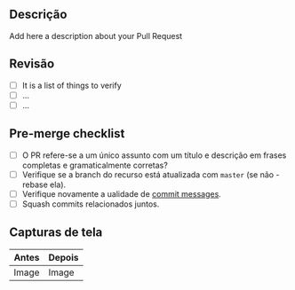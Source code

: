## Descrição

Add here a description about your Pull Request

## Revisão

- [ ] It is a list of things to verify
- [ ] ...
- [ ] ...

## Pre-merge checklist

- [ ] O PR refere-se a um único assunto com um título e descrição em frases completas e gramaticalmente corretas?
- [ ] Verifique se a branch do recurso está atualizada com `master` (se não -rebase ela).
- [ ] Verifique novamente a ualidade de [commit messages](https://cbea.ms/git-commit/).
- [ ] Squash commits relacionados juntos.

## Capturas de tela

| Antes | Depois |
| ------ | ----- |
| Image  | Image |
